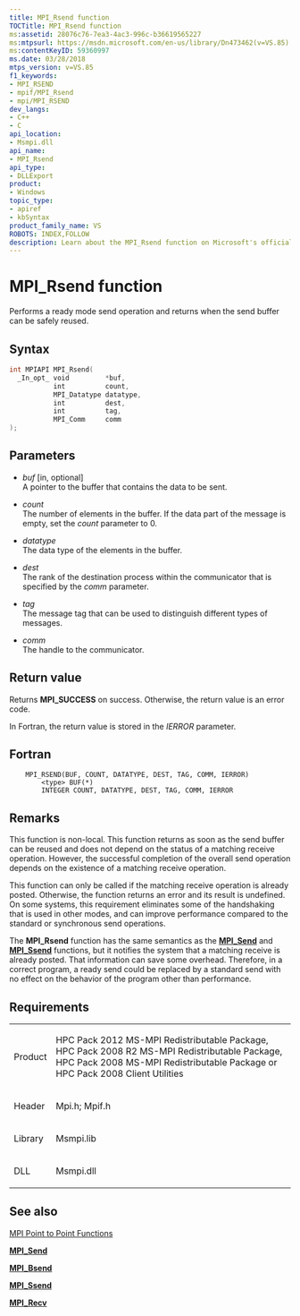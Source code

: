 ```yaml
---
title: MPI_Rsend function
TOCTitle: MPI_Rsend function
ms:assetid: 28076c76-7ea3-4ac3-996c-b36619565227
ms:mtpsurl: https://msdn.microsoft.com/en-us/library/Dn473462(v=VS.85)
ms:contentKeyID: 59360997
ms.date: 03/28/2018
mtps_version: v=VS.85
f1_keywords:
- MPI_RSEND
- mpif/MPI_Rsend
- mpi/MPI_RSEND
dev_langs:
- C++
- C
api_location:
- Msmpi.dll
api_name:
- MPI_Rsend
api_type:
- DLLExport
product:
- Windows
topic_type:
- apiref
- kbSyntax
product_family_name: VS
ROBOTS: INDEX,FOLLOW
description: Learn about the MPI_Rsend function on Microsoft's official site. Understand its syntax, parameters, return value, and how it improves performance in data sending operations.
---
```


# MPI\_Rsend function

Performs a ready mode send operation and returns when the send buffer can be safely reused.

## Syntax

``` c++
int MPIAPI MPI_Rsend(
  _In_opt_ void         *buf,
           int          count,
           MPI_Datatype datatype,
           int          dest,
           int          tag,
           MPI_Comm     comm
);
```

## Parameters

  - *buf* \[in, optional\]  
    A pointer to the buffer that contains the data to be sent.

  - *count*  
    The number of elements in the buffer. If the data part of the message is empty, set the *count* parameter to 0.

  - *datatype*  
    The data type of the elements in the buffer.

  - *dest*  
    The rank of the destination process within the communicator that is specified by the *comm* parameter.

  - *tag*  
    The message tag that can be used to distinguish different types of messages.

  - *comm*  
    The handle to the communicator.

## Return value

Returns **MPI\_SUCCESS** on success. Otherwise, the return value is an error code.

In Fortran, the return value is stored in the *IERROR* parameter.

## Fortran

``` FORTRAN
    MPI_RSEND(BUF, COUNT, DATATYPE, DEST, TAG, COMM, IERROR)
        <type> BUF(*)
        INTEGER COUNT, DATATYPE, DEST, TAG, COMM, IERROR
```

## Remarks

This function is non-local. This function returns as soon as the send buffer can be reused and does not depend on the status of a matching receive operation. However, the successful completion of the overall send operation depends on the existence of a matching receive operation.

This function can only be called if the matching receive operation is already posted. Otherwise, the function returns an error and its result is undefined. On some systems, this requirement eliminates some of the handshaking that is used in other modes, and can improve performance compared to the standard or synchronous send operations.

The **MPI\_Rsend** function has the same semantics as the [**MPI\_Send**](mpi-send-function.md) and [**MPI\_Ssend**](mpi-ssend-function.md) functions, but it notifies the system that a matching receive is already posted. That information can save some overhead. Therefore, in a correct program, a ready send could be replaced by a standard send with no effect on the behavior of the program other than performance.

## Requirements

<table>
<colgroup>
<col/>
<col/>
</colgroup>
<tbody>
<tr class="odd">
<td><p>Product</p></td>
<td><p>HPC Pack 2012 MS-MPI Redistributable Package, HPC Pack 2008 R2 MS-MPI Redistributable Package, HPC Pack 2008 MS-MPI Redistributable Package or HPC Pack 2008 Client Utilities</p></td>
</tr>
<tr class="even">
<td><p>Header</p></td>
<td>Mpi.h;
Mpif.h</td>
</tr>
<tr class="odd">
<td><p>Library</p></td>
<td>Msmpi.lib</td>
</tr>
<tr class="even">
<td><p>DLL</p></td>
<td>Msmpi.dll</td>
</tr>
</tbody>
</table>


## See also

[MPI Point to Point Functions](mpi-point-to-point-functions.md)

[**MPI\_Send**](mpi-send-function.md)

[**MPI\_Bsend**](mpi-bsend-function.md)

[**MPI\_Ssend**](mpi-ssend-function.md)

[**MPI\_Recv**](mpi-recv-function.md)

